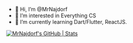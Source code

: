 - 👋 Hi, I’m @MrNajdorf
- 👀 I’m interested in Everything CS
- 🌱 I’m currently learning Dart/Flutter, ReactJS.

<!---
MrNajdorf/MrNajdorf is a ✨ special ✨ repository because its `README.md` (this file) appears on your GitHub profile.
You can click the Preview link to take a look at your changes.
--->

[![MrNajdorf's GitHub | Stats](https://stats.quine.sh/MrNajdorf/github?theme=dark)](https://quine.sh?utm_source=widgets&utm_campaign=MrNajdorf)
